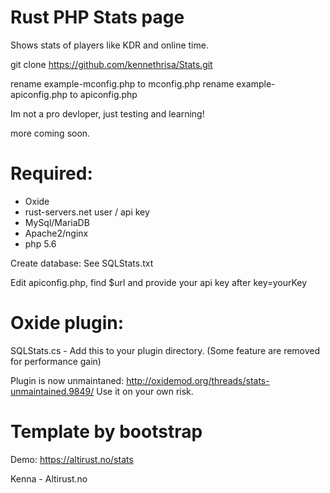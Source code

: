 # Rust PHP Stats page

Shows stats of players like KDR and online time.

git clone https://github.com/kennethrisa/Stats.git

rename example-mconfig.php to mconfig.php
rename example-apiconfig.php to apiconfig.php

Im not a pro devloper, just testing and learning!

more coming soon.

# Required:
- Oxide
- rust-servers.net user / api key
- MySql/MariaDB
- Apache2/nginx
- php 5.6

Create database:
See SQLStats.txt

Edit apiconfig.php, find $url and provide your api key after key=yourKey

# Oxide plugin:
SQLStats.cs - Add this to your plugin directory. (Some feature are removed for performance gain)

Plugin is now unmaintaned: http://oxidemod.org/threads/stats-unmaintained.9849/
Use it on your own risk.

# Template by bootstrap

Demo: https://altirust.no/stats

Kenna - Altirust.no
